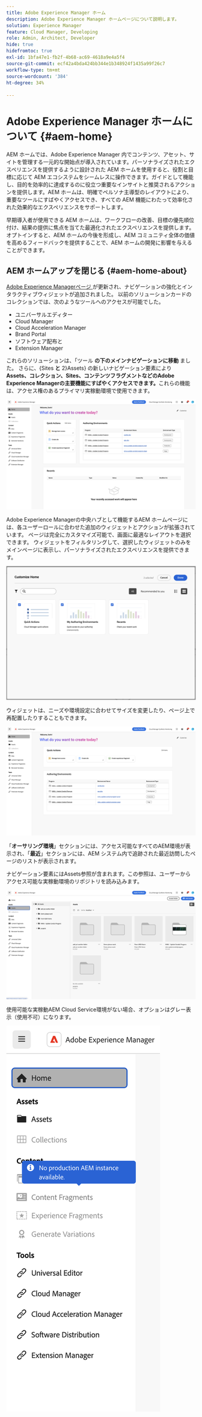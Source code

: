 ```yaml
---
title: Adobe Experience Manager ホーム
description: Adobe Experience Manager ホームページについて説明します。
solution: Experience Manager
feature: Cloud Manager, Developing
role: Admin, Architect, Developer
hide: true
hidefromtoc: true
exl-id: 1bfa47e1-fb2f-4b68-ac69-4618a9e4a5f4
source-git-commit: ecf42a4bda424bb344e1b348924f1435a99f26c7
workflow-type: tm+mt
source-wordcount: '384'
ht-degree: 34%

---
```


# Adobe Experience Manager ホームについて {#aem-home}

AEM ホームでは、Adobe Experience Manager 内でコンテンツ、アセット、サイトを管理する一元的な開始点が導入されています。パーソナライズされたエクスペリエンスを提供するように設計された AEM ホームを使用すると、役割と目標に応じて AEM エコシステムをシームレスに操作できます。ガイドとして機能し、目的を効率的に達成するのに役立つ重要なインサイトと推奨されるアクションを提供します。AEM ホームは、明確でペルソナ主導型のレイアウトにより、重要なツールにすばやくアクセスでき、すべての AEM 機能にわたって効率化された効果的なエクスペリエンスをサポートします。

早期導入者が使用できる AEM ホームは、ワークフローの改善、目標の優先順位付け、結果の提供に焦点を当てた最適化されたエクスペリエンスを提供します。オプトインすると、AEM ホームの今後を形成し、AEM コミュニティ全体の価値を高めるフィードバックを提供することで、AEM ホームの開発に影響を与えることができます。

## AEM ホームアップを閉じる {#aem-home-about}

[Adobe Experience Managerページ ](https://experience.adobe.com/#/experiencemanager) が更新され、ナビゲーションの強化とインタラクティブウィジェットが追加されました。 以前のソリューションカードのコレクションでは、次のようなツールへのアクセスが可能でした。

* ユニバーサルエディター
* Cloud Manager
* Cloud Acceleration Manager
* Brand Portal
* ソフトウェア配布と
* Extension Manager

これらのソリューションは、「ツール **の下のメインナビゲーションに移動** ました。 さらに、{Sites **と** 2}Assets} の新しいナビゲーション要素により **Assets、コレクション、Sites、コンテンツフラグメントなどのAdobe Experience Managerの主要機能にすばやくアクセスできます。**&#x200B;これらの機能は、アクセス権のあるプライマリ実稼動環境で使用できます。

![AEM ホーム環境 ](/help/implementing/cloud-manager/assets/aem-home-author-environments.png)

Adobe Experience Managerの中央ハブとして機能するAEM ホームページには、各ユーザーロールに合わせた追加のウィジェットとアクションが拡張されています。 ページは完全にカスタマイズ可能で、画面に最適なレイアウトを選択できます。 ウィジェットをフィルタリングして、選択したウィジェットのみをメインページに表示し、パーソナライズされたエクスペリエンスを提供できます。

![ カスタマイズされたAEM ホーム ](/help/implementing/cloud-manager/assets/aem-home-custom.png)

ウィジェットは、ニーズや環境設定に合わせてサイズを変更したり、ページ上で再配置したりすることもできます。

![AEM ホームウィジェット ](/help/implementing/cloud-manager/assets/aem-home-widgets.png)

「**オーサリング環境**」セクションには、アクセス可能なすべてのAEM環境が表示され、「**最近**」セクションには、AEM システム内で追跡された最近訪問したページのリストが表示されます。

ナビゲーション要素にはAssets参照が含まれます。この参照は、ユーザーからアクセス可能な実稼動環境のリポジトリを読み込みます。

![AEM ホームナビゲーションの要素 ](/help/implementing/cloud-manager/assets/aem-home-navigation.png)

使用可能な実稼動AEM Cloud Service環境がない場合、オプションはグレー表示（使用不可）になります。

![](/help/implementing/cloud-manager/assets/aem-home-no-prod-environs.png)



